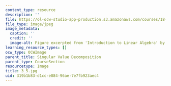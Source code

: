 ```yaml
---
content_type: resource
description: ''
file: https://ol-ocw-studio-app-production.s3.amazonaws.com/courses/18-06sc-linear-algebra-fall-2011/319b1b83d1cce88496ae7e7fb923aec4_3_5.jpg
file_type: image/jpeg
image_metadata:
  caption: ''
  credit: ''
  image-alt: Figure excerpted from 'Introduction to Linear Algebra' by G.S. Strang
learning_resource_types: []
ocw_type: OCWImage
parent_title: Singular Value Decomposition
parent_type: CourseSection
resourcetype: Image
title: 3_5.jpg
uid: 319b1b83-d1cc-e884-96ae-7e7fb923aec4
---
```

